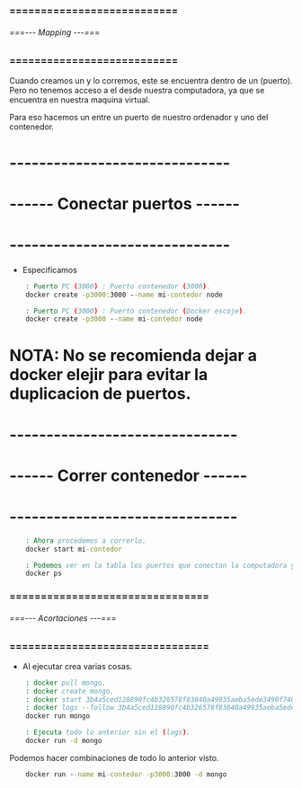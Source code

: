 ### =========================== ###
###### ===--- Mapping ---=== ######
### =========================== ###

Cuando creamos un [](contenedor) y lo corremos, este se encuentra dentro de un (puerto).
Pero no tenemos acceso a el desde nuestra computadora, ya que se encuentra 
en nuestra maquina virtual.

Para eso hacemos un [](Binding) entre un puerto de nuestro ordenador y uno del contenedor.

# ------------------------------ #
# ------ Conectar puertos ------ #
# ------------------------------ #

- Especificamos
<!--
	--- (docker-create): Indica el comando para crear un contenedor.
	--- (-p): Indica que publicaremos en puertos, [publish].
		--- El puerto [3000] de nuestra computadora.
		--- El puerto [3000] del contenedor.
	--- (name): Nombre del contenedor.
	--- (node): Nombre de la imagen a utilizar.
		--- En este caso una imagen con la dependencia de node instalada.
-->

```bat
	: Puerto PC (3000) : Puerto contenedor (3000).
	docker create -p3000:3000 --name mi-contedor node

	: Puerto PC (3000) : Puerto contenedor (Docker escoje).
	docker create -p3000 --name mi-contedor node
```

# NOTA: No se recomienda dejar a docker elejir para evitar la duplicacion de puertos.

# ------------------------------- #
# ------ Correr contenedor ------ #
# ------------------------------- #

```bat
	: Ahora procedemos a correrlo.
	docker start mi-contedor

	: Podemos ver en la tabla los puertos que conectan la computadora y el contenedor.
	docker ps
```

### ================================ ###
###### ===--- Acortaciones ---=== ######
### ================================ ###

- Al ejecutar crea varias cosas.
<!--
	--- Verifica si tiene la imagen, en este caso (mongo), sino, entonces la instala.
	--- Crea un contenedor.
	--- Corre ese contenedor.
	--- Esta a la escucha de los logs que suceden. (follow).
-->

```bat
	: docker pull mongo.
	: docker create mongo.
	: docker start 3b4a5ced128890fc4b326578f83840a49935aeba5ede3490f740be0103961c9d
	: docker logs --follow 3b4a5ced128890fc4b326578f83840a49935aeba5ede3490f740be0103961c9d
	docker run mongo

	: Ejecuta todo lo anterior sin el (logs).
	docker run -d mongo
```

Podemos hacer combinaciones de todo lo anterior visto.

```bat
	docker run --name mi-contedor -p3000:3000 -d mongo
```